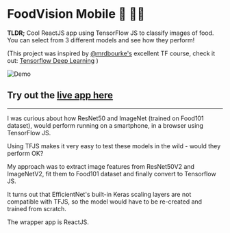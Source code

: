 # FoodVision Mobile 🍔 👀📱

**TLDR;** Cool ReactJS app using TensorFlow JS to classify images of food. You can select from 3 different models and see how they perform!

(This project was inspired by [@mrdbourke's](https://github.com/mrdbourke) excellent TF course, check it out: [Tensorflow Deep Learning](https://github.com/mrdbourke/tensorflow-deep-learning) )

![Demo](https://media.giphy.com/media/c3fAip8pJ7clNR7OPj/giphy-downsized-large.gif)

## Try out the [live app here](https://tomwalczak.github.io/food-vision-mobile-tensorflowjs/)

---

I was curious about how ResNet50 and ImageNet (trained on Food101 dataset), would perform running on a smartphone, in a browser using TensorFlow JS.

Using TFJS makes it very easy to test these models in the wild - would they perform OK?

My approach was to extract image features from ResNet50V2 and ImageNetV2, fit them to Food101 dataset and finally convert to Tensorflow JS.

It turns out that EfficientNet's built-in Keras scaling layers are not compatible with TFJS, so the model would have to be re-created and trained from scratch.

The wrapper app is ReactJS.
